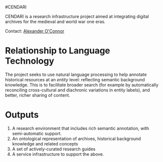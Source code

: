 #CENDARI

CENDARI is a research infrastructure project aimed at integrating digital archives for the medieval and world war one eras.

Contact: [Alexander O'Connor](mailto:Alex.OConnor@scss.tcd.ie)

# Relationship to Language Technology
The project seeks to use natural language processing to help annotate historical resources at an _entity_ level: reflecting semantic background knowledge. This is to facilitate broader search (for example by automatically reconciling cross-cultural and diachronic variations in entity labels), and better, richer sharing of content.

# Outputs
1. A research environment that includes rich semantic annotation, with semi-automatic support.
2. An ontological representation of archives, historical background knowledge and related concepts
3. A set of actively-curated research guides
4. A service infrastructure to support the above.



